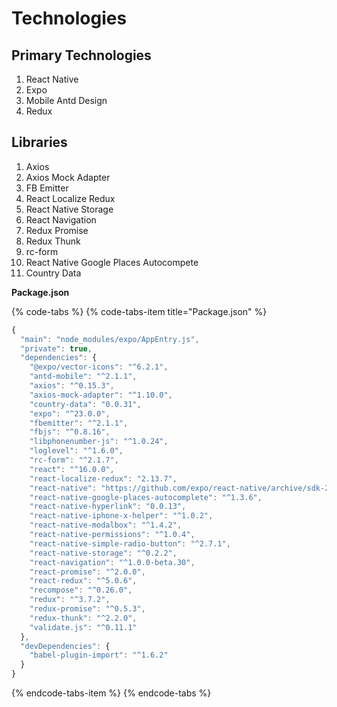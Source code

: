 # Technologies

## Primary Technologies

1. React Native
2. Expo
3. Mobile Antd Design
4. Redux

## Libraries

1. Axios
2. Axios Mock Adapter
3. FB Emitter
4. React Localize Redux
5. React Native Storage
6. React Navigation
7. Redux Promise
8. Redux Thunk
9. rc-form
10. React Native Google Places Autocompete
11. Country Data

**Package.json**

{% code-tabs %}
{% code-tabs-item title="Package.json" %}
```javascript
{
  "main": "node_modules/expo/AppEntry.js",
  "private": true,
  "dependencies": {
    "@expo/vector-icons": "^6.2.1",
    "antd-mobile": "^2.1.1",
    "axios": "^0.15.3",
    "axios-mock-adapter": "^1.10.0",
    "country-data": "0.0.31",
    "expo": "^23.0.0",
    "fbemitter": "^2.1.1",
    "fbjs": "^0.8.16",
    "libphonenumber-js": "^1.0.24",
    "loglevel": "^1.6.0",
    "rc-form": "^2.1.7",
    "react": "^16.0.0",
    "react-localize-redux": "2.13.7",
    "react-native": "https://github.com/expo/react-native/archive/sdk-23.0.0.tar.gz",
    "react-native-google-places-autocomplete": "^1.3.6",
    "react-native-hyperlink": "0.0.13",
    "react-native-iphone-x-helper": "^1.0.2",
    "react-native-modalbox": "^1.4.2",
    "react-native-permissions": "^1.0.4",
    "react-native-simple-radio-button": "^2.7.1",
    "react-native-storage": "^0.2.2",
    "react-navigation": "^1.0.0-beta.30",
    "react-promise": "^2.0.0",
    "react-redux": "^5.0.6",
    "recompose": "^0.26.0",
    "redux": "^3.7.2",
    "redux-promise": "^0.5.3",
    "redux-thunk": "^2.2.0",
    "validate.js": "^0.11.1"
  },
  "devDependencies": {
    "babel-plugin-import": "^1.6.2"
  }
}

```
{% endcode-tabs-item %}
{% endcode-tabs %}

 

